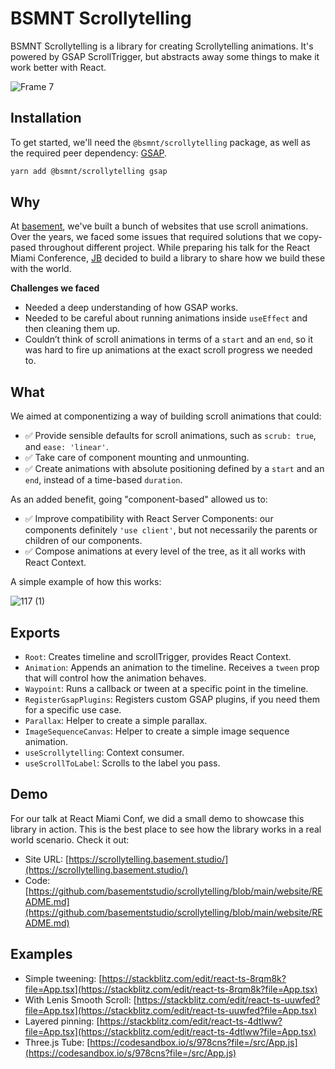# BSMNT Scrollytelling

BSMNT Scrollytelling is a library for creating Scrollytelling animations. It's powered by GSAP ScrollTrigger, but abstracts away some things to make it work better with React.

![Frame 7](https://user-images.githubusercontent.com/40034115/233121992-12eb2448-4f62-4cba-b9a3-c0d3e9233aa7.jpg)

## Installation

To get started, we'll need the `@bsmnt/scrollytelling` package, as well as the required peer dependency: [GSAP](https://greensock.com/docs/).

```zsh
yarn add @bsmnt/scrollytelling gsap
```

## Why

At [basement](https://basement.studio/), we've built a bunch of websites that use scroll animations. Over the years, we faced some issues that required solutions that we copy-pased throughout different project. While preparing his talk for the React Miami Conference, [JB](https://twitter.com/julianbenegas8) decided to build a library to share how we build these with the world.

**Challenges we faced**

- Needed a deep understanding of how GSAP works.
- Needed to be careful about running animations inside `useEffect` and then cleaning them up.
- Couldn’t think of scroll animations in terms of a `start` and an `end`, so it was hard to fire up animations at the exact scroll progress we needed to.

## What

We aimed at componentizing a way of building scroll animations that could:

- ✅ Provide sensible defaults for scroll animations, such as `scrub: true`, and `ease: 'linear'`.
- ✅ Take care of component mounting and unmounting.
- ✅ Create animations with absolute positioning defined by a `start` and an `end`, instead of a time-based `duration`.

As an added benefit, going "component-based" allowed us to:

- ✅ Improve compatibility with React Server Components: our components definitely `'use client'`, but not necessarily the parents or children of our components.
- ✅ Compose animations at every level of the tree, as it all works with React Context.

A simple example of how this works:

![117 (1)](https://user-images.githubusercontent.com/40034115/233122199-a201e5a0-20d0-4538-a681-a7e9d6f539bb.png)

## Exports

- `Root`: Creates timeline and scrollTrigger, provides React Context.
- `Animation`: Appends an animation to the timeline. Receives a `tween` prop that will control how the animation behaves.
- `Waypoint`: Runs a callback or tween at a specific point in the timeline.
- `RegisterGsapPlugins`: Registers custom GSAP plugins, if you need them for a specific use case.
- `Parallax`: Helper to create a simple parallax.
- `ImageSequenceCanvas`: Helper to create a simple image sequence animation.
- `useScrollytelling`: Context consumer.
- `useScrollToLabel`: Scrolls to the label you pass.

## Demo

For our talk at React Miami Conf, we did a small demo to showcase this library in action. This is the best place to see how the library works in a real world scenario. Check it out:

- Site URL: [https://scrollytelling.basement.studio/](https://scrollytelling.basement.studio/)
- Code: [https://github.com/basementstudio/scrollytelling/blob/main/website/README.md](https://github.com/basementstudio/scrollytelling/blob/main/website/README.md)

## Examples

- Simple tweening: [https://stackblitz.com/edit/react-ts-8rqm8k?file=App.tsx](https://stackblitz.com/edit/react-ts-8rqm8k?file=App.tsx)
- With Lenis Smooth Scroll: [https://stackblitz.com/edit/react-ts-uuwfed?file=App.tsx](https://stackblitz.com/edit/react-ts-uuwfed?file=App.tsx)
- Layered pinning: [https://stackblitz.com/edit/react-ts-4dtlww?file=App.tsx](https://stackblitz.com/edit/react-ts-4dtlww?file=App.tsx)
- Three.js Tube: [https://codesandbox.io/s/978cns?file=/src/App.js](https://codesandbox.io/s/978cns?file=/src/App.js)
